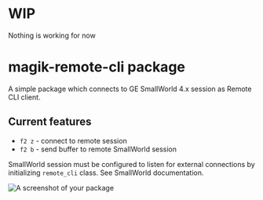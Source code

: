 # WIP

Nothing is working for now

# magik-remote-cli package

A simple package which connects to GE SmallWorld 4.x session as Remote CLI client.

## Current features

* `f2 z` - connect to remote session
* `f2 b` - send buffer to remote SmallWorld session

SmallWorld session must be configured to listen for external connections by initializing `remote_cli` class. See SmallWorld documentation.

![A screenshot of your package](https://f.cloud.github.com/assets/69169/2290250/c35d867a-a017-11e3-86be-cd7c5bf3ff9b.gif)
